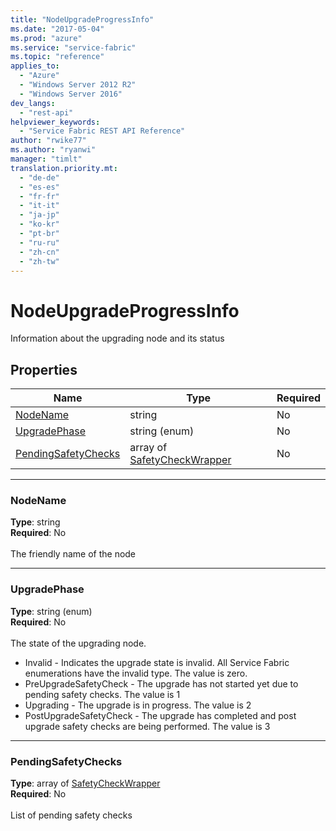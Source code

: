 ```yaml
---
title: "NodeUpgradeProgressInfo"
ms.date: "2017-05-04"
ms.prod: "azure"
ms.service: "service-fabric"
ms.topic: "reference"
applies_to: 
  - "Azure"
  - "Windows Server 2012 R2"
  - "Windows Server 2016"
dev_langs: 
  - "rest-api"
helpviewer_keywords: 
  - "Service Fabric REST API Reference"
author: "rwike77"
ms.author: "ryanwi"
manager: "timlt"
translation.priority.mt: 
  - "de-de"
  - "es-es"
  - "fr-fr"
  - "it-it"
  - "ja-jp"
  - "ko-kr"
  - "pt-br"
  - "ru-ru"
  - "zh-cn"
  - "zh-tw"
---
```

# NodeUpgradeProgressInfo

Information about the upgrading node and its status

## Properties
| Name | Type | Required |
| --- | --- | --- |
| [NodeName](#nodename) | string | No |
| [UpgradePhase](#upgradephase) | string (enum) | No |
| [PendingSafetyChecks](#pendingsafetychecks) | array of [SafetyCheckWrapper](sfclient-model-safetycheckwrapper.md) | No |

____
### NodeName
__Type__: string <br/>
__Required__: No<br/>
<br/>
The friendly name of the node

____
### UpgradePhase
__Type__: string (enum) <br/>
__Required__: No<br/>
<br/>
The state of the upgrading node.

  - Invalid - Indicates the upgrade state is invalid. All Service Fabric enumerations have the invalid type. The value is zero.
  - PreUpgradeSafetyCheck - The upgrade has not started yet due to pending safety checks. The value is 1
  - Upgrading - The upgrade is in progress. The value is 2
  - PostUpgradeSafetyCheck - The upgrade has completed and post upgrade safety checks are being performed. The value is 3


____
### PendingSafetyChecks
__Type__: array of [SafetyCheckWrapper](sfclient-model-safetycheckwrapper.md) <br/>
__Required__: No<br/>
<br/>
List of pending safety checks
